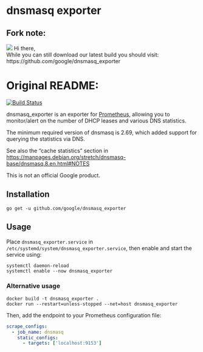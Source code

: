 # dnsmasq exporter

## Fork note:
<img src="https://media4.giphy.com/media/R460fSKdDvvWw/giphy.gif"/>
Hi there,<br>
While you can still download our latest build you should visit: https://github.com/google/dnsmasq_exporter


# Original README:

[![Build Status](https://github.com/google/dnsmasq_exporter/actions/workflows/go.yml/badge.svg?branch=main)](https://github.com/google/dnsmasq_exporter/actions)

dnsmasq_exporter is an exporter for [Prometheus](https://prometheus.io/),
allowing you to monitor/alert on the number of DHCP leases and various DNS
statistics.

The minimum required version of dnsmasq is 2.69, which added support for
querying the statistics via DNS.

See also the “cache statistics” section in
https://manpages.debian.org/stretch/dnsmasq-base/dnsmasq.8.en.html#NOTES

This is not an official Google product.

## Installation

``` shell
go get -u github.com/google/dnsmasq_exporter
```

## Usage

Place `dnsmasq_exporter.service` in
`/etc/systemd/system/dnsmasq_exporter.service`, then enable and start the
service using:

```shell
systemctl daemon-reload
systemctl enable --now dnsmasq_exporter
```

### Alternative usage

```shell
docker build -t dnsmasq_exporter .
docker run --restart=unless-stopped --net=host dnsmasq_exporter
```

Then, add the endpoint to your Prometheus configuration file:

```yaml
scrape_configs:
  - job_name: dnsmasq
    static_configs:
      - targets: ['localhost:9153']
```
